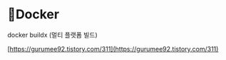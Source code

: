 # Docker



docker buildx (멀티 플랫폼 빌드)

[https://gurumee92.tistory.com/311](https://gurumee92.tistory.com/311)
